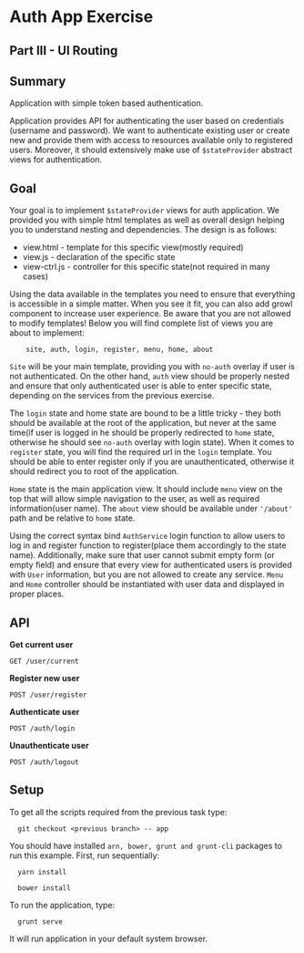 # Auth App Exercise
## Part III - UI Routing

## Summary
Application with simple token based authentication.

Application provides API for authenticating the user based on credentials (username and password). 
We want to authenticate existing user or create new and provide them with access to resources available
only to registered users. Moreover, it should extensively make use of `$stateProvider` abstract views
for authentication.

## Goal

Your goal is to implement `$stateProvider` views for auth application. We provided you with simple
html templates as well as overall design helping you to understand nesting and dependencies. The design is
as follows:

  - view.html       - template for this specific view(mostly required)
  - view.js         - declaration of the specific state
  - view-ctrl.js    - controller for this specific state(not required in many cases)
  
Using the data available in the templates you need to ensure that everything is accessible in a simple
matter. When you see it fit, you can also add growl component to increase user experience. Be aware that you are not 
allowed to modify templates! Below you will find complete list of views you are about to implement:

```
    site, auth, login, register, menu, home, about
```

`Site` will be your main template, providing you with `no-auth` overlay if user is not authenticated.
On the other hand, `auth` view should be properly nested and ensure that only authenticated user is able
to enter specific state, depending on the services from the previous exercise.

The `login` state and home state are bound to be a little tricky - they both should be available at the
root of the application, but never at the same time(if user is logged in he should be properly redirected
to `home` state, otherwise he should see `no-auth` overlay with login state). When it comes to `register`
state, you will find the required url in the `login` template. You should be able to enter register only 
if you are unauthenticated, otherwise it should redirect you to root of the application. 

`Home` state is the main application view. It should include `menu` view on the top that will allow
simple navigation to the user, as well as required information(user name). The `about` view should be 
available under `'/about'` path and be relative to `home` state.

Using the correct syntax bind `AuthService` login function to allow users to log in and register function
to register(place them accordingly to the state name). Additionally, make sure that user cannot submit empty form
(or empty field) and ensure that every view for authenticated users is provided with `User` information, but you 
are not allowed to create any service. `Menu` and `Home` controller should be instantiated with user data and 
displayed in proper places.


## API

**Get current user**

`GET /user/current`

**Register new user**

`POST /user/register`

**Authenticate user**

`POST /auth/login`

**Unauthenticate user**

`POST /auth/logout`

## Setup

To get all the scripts required from the previous task type:

```
  git checkout <previous branch> -- app
```

You should have installed `arn, bower, grunt and grunt-cli` packages to run this example.
First, run sequentially:

```
  yarn install
```
```
  bower install
```

To run the application, type:

```
  grunt serve
```

It will run application in your default system browser.

